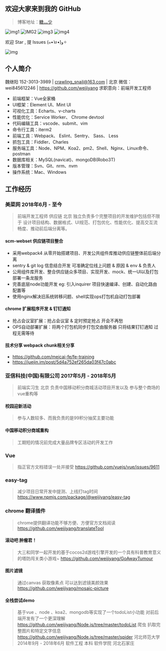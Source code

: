 ## 欢迎大家来到我的 GitHub

> 博客地址：[糖灬少](https://weijiyang.github.io)

![img1](https://img.shields.io/badge/License-MIT-green.svg)  ![IMG2](https://img.shields.io/badge/Version-v1.0.0-orange.svg) ![img3](https://img.shields.io/badge/Author-糖灬少-yellow.svg) ![img4](https://img.shields.io/badge/Update%20time-free%20time-brightgreen.svg)

欢迎 Star , 提 Issues (๑•̀ㅂ•́)و✧

![img](https://timgsa.baidu.com/timg?image&quality=80&size=b9999_10000&sec=1546076126814&di=1d04e780793767dd5b02033342f0ebef&imgtype=0&src=http%3A%2F%2Fdn-linuxcn.qbox.me%2Fdata%2Fattachment%2Falbum%2F201709%2F09%2F165851b7yv8bkcv7jwm8ww.jpeg)

## 个人简介
魏继阳
152-3013-3989 | crawling_snail@163.com | 北京
微信：wei845612246 | https://github.com/weijiyang
求职意向：前端开发工程师
* 前端框架：Vue全家桶
* UI框架：Element UI、Mint UI
* 可视化工具：Echarts、v-charts
* 性能优化：Service Worker、 Chrome devtool
* 代码编辑工具：vscode、submit、vim
* 命令行工具：iterm2
* 前端工具：Webpack、 Eslint、Sentry、 Sass、 Less
* 抓包工具：Fiddler、Charles
* 服务端工具：Node、NPM、Koa2、pm2、Shell、Nginx、Linux命令、postman
* 数据库相关：MySQL(navicat)、mongoDB(Robo3T)
* 版本管理：Svn、Git、nrm、nvm
* 操作系统：Mac、Windows

## 工作经历

### 美菜网 2018年6月 - 至今
> 前端开发工程师 供应链 北京
> 独立负责多个完整项目的开发维护包括但不限于 设计项目结构、数据格式、UI规范、打包优化、性能优化、提高交互流畅度、推动前后端分离等。

#### scm-webset 供应链项目整合

* 采用webpack4 从零开始搭建项目、开发公共组件库推动供应链整体前后端分离
* sentry & git log 信息结合开发 可准确定位线上问题 & 原因 & env & 负责人
* 公用组件库开发、整合供应链众多项目、实现开发、mock、统一UI以及打包 部署一条龙服务
* 完善底层node功能开发 eg: 引入inquirer 项目快速编译、创建、自动化路由配置等
* 使用nginx解决旧系统转移问题、shell实现ops打包机自动打包部署

#### chrome 扩展程序开发 & 钉钉通知

* 抢占会议室扩展：抢占会议室 & 定时预定抢占 开会不再愁
* OPS自动部署扩展：将两个打包机同步打包交由服务器 只将结果钉钉通知 过程无需等待
#### 技术分享 webpack chunk相关分享
* https://github.com/meicai-fe/fe-training
* https://juejin.im/post/5d4a752ef265da03f47c0abc

### 亚信科技(中国)有限公司 2017年5月 - 2018年5月
> 前端实习生 北京
> 负责中国移动积分商城活动项目开发以及 参与整个商场的vue重构等

#### 校园迎新活动

> 参与人数较多、而我负责的是99积分抽奖主要功能

#### 中国移动积分商城重构

> 工期短的情况前完成大量品牌专区活动的开发工作

### Vue

> 指正官方文档错误一处并接受 https://github.com/vuejs/vue/issues/9611

### easy-tag

> 减少项目日常开发中提测、上线打tag时间 https://www.npmjs.com/package/@weijiyang/easy-tag

### chrome 翻译插件
> chrome提供翻译功能不够方便、方便官方文档阅读 https://github.com/weijiyang/translateTool

#### 滚动吧 肿瘤君！
> 大三和同学一起开发的基于cocos2d游戏引擎开发的一个具有科普教育意义的塔防闯关类小游戏~
https://github.com/weijiyang/GoAwayTumour

#### 图片滤镜
> 通过canvas 获取像素点 可以达到滤镜美颜效果 https://github.com/weijiyang/mosaic-picture

#### 全栈尝试demo

> 基于vue 、node 、koa2、mongodb等实现了一个todoList小功能 对前后端开发有了一个更深理解
https://github.com/weijiyang/Node.js/tree/master/todoList
爬虫
扒取完整图片和特定文字信息 https://github.com/weijiyang/Node.js/tree/master/spider
河北师范大学 2014年9月 - 2018年6月
软件工程 本科 软件学院 河北石家庄
